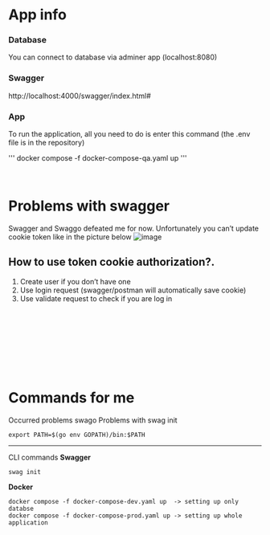 # App info 

### Database 
You can connect to database via adminer app (localhost:8080)

### Swagger 
http://localhost:4000/swagger/index.html#

### App
To run the application, all you need to do is enter this command (the .env file is in the repository)

'''
docker compose -f docker-compose-qa.yaml up
'''

<br>

# Problems with swagger 


Swagger and Swaggo defeated  me for now. Unfortunately you can’t update cookie token like in the picture below
![image](https://github.com/adam-pawelek/go_exercise/assets/45467141/be591687-3c8f-4083-a847-ab3921e65d5c)

## How to use token cookie authorization?.
1. Create user if you don’t have one 
2. Use login request (swagger/postman will automatically save cookie)
3. Use validate request to check if you are log in 



<br>
<br>
<br>
<br>
<br>
<br>
<br>




# Commands for me 

Occurred problems swago 
Problems with swag init
```
export PATH=$(go env GOPATH)/bin:$PATH
```

---

CLI commands 
**Swagger**
```
swag init
```

**Docker** 
```
docker compose -f docker-compose-dev.yaml up  -> setting up only databse
docker compose -f docker-compose-prod.yaml up -> setting up whole application 
```

